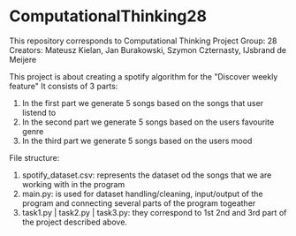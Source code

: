 # ComputationalThinking28
This repository corresponds to Computational Thinking Project
Group: 28
Creators: Mateusz Kielan, Jan Burakowski, Szymon Czternasty, IJsbrand de Meijere

This project is about creating a spotify algorithm for the "Discover weekly feature"
It consists of 3 parts:
  1. In the first part we generate 5 songs based on the songs that user listend to
  2. In the second part we generate 5 songs based on the users favourite genre
  3. In the third part we generate 5 songs based on the users mood
  
File structure:
  1. spotify_dataset.csv: represents the dataset od the songs that we are working with in the program
  2. main.py: is used for dataset handling/cleaning, input/output of the program and connecting several parts of the program togeather
  3. task1.py | task2.py | task3.py: they correspond to 1st 2nd and 3rd part of the project described above.
  
 
